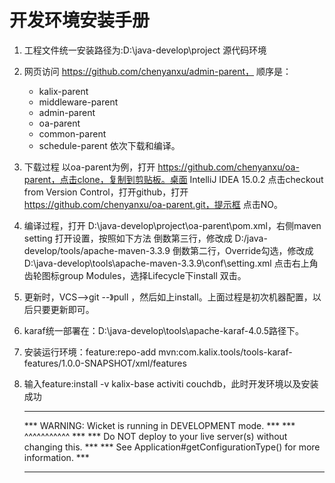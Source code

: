 # 开发环境安装手册
1. 工程文件统一安装路径为:D:\java-develop\project 源代码环境
2. 网页访问 https://github.com/chenyanxu/admin-parent，
   顺序是：
   - kalix-parent
   - middleware-parent
   - admin-parent
   - oa-parent
   - common-parent
   - schedule-parent
   依次下载和编译。
3. 下载过程
   以oa-parent为例，打开 https://github.com/chenyanxu/oa-parent，点击clone，复制到剪贴板。桌面 IntelliJ IDEA 15.0.2 点击checkout from Version Control，打开github，打开 https://github.com/chenyanxu/oa-parent.git，提示框 点击NO。
4. 编译过程，打开 D:\java-develop\project\oa-parent\pom.xml，右侧maven setting 打开设置，按照如下方法
倒数第三行，修改成
 D:/java-develop/tools/apache-maven-3.3.9
倒数第二行，Override勾选，修改成
D:\java-develop\tools\apache-maven-3.3.9\conf\setting.xml
点击右上角齿轮图标group Modules，选择Lifecycle下install 双击。

5. 更新时，VCS-->git --》pull ，然后如上install。上面过程是初次机器配置，以后只要更新即可。

6. karaf统一部署在：D:\java-develop\tools\apache-karaf-4.0.5路径下。
7. 安装运行环境：feature:repo-add mvn:com.kalix.tools/tools-karaf-features/1.0.0-SNAPSHOT/xml/features
8. 输入feature:install -v kalix-base activiti couchdb，此时开发环境以及安装成功
    ********************************************************************
    *** WARNING: Wicket is running in DEVELOPMENT mode.              ***
    ***                               ^^^^^^^^^^^                    ***
    *** Do NOT deploy to your live server(s) without changing this.  ***
    *** See Application#getConfigurationType() for more information. ***
    ********************************************************************
